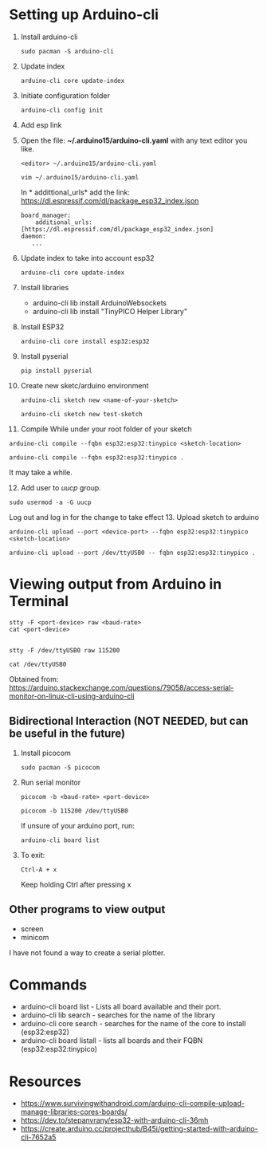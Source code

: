# Setting up Arduino-cli

1. Install arduino-cli
   ```
   sudo pacman -S arduino-cli
   ```
2. Update index
   ```
   arduino-cli core update-index
   ```
3. Initiate configuration folder
   ```
   arduino-cli config init
   ```
   
4. Add esp link
5. 
   Open the file: **~/.arduino15/arduino-cli.yaml** with any text editor you like.
   ```
   <editor> ~/.arduino15/arduino-cli.yaml
   
   vim ~/.arduino15/arduino-cli.yaml
   ```
   
   In * addittional_urls* add the link: https://dl.espressif.com/dl/package_esp32_index.json
   ```
   board_manager:
       additional_urls: [https://dl.espressif.com/dl/package_esp32_index.json]
   daemon:
      ...
   ```
5. Update index to take into account esp32
   ```
   arduino-cli core update-index
   ```
6. Install libraries
   - arduino-cli lib install ArduinoWebsockets
   - arduino-cli lib install "TinyPICO Helper Library"
7. Install ESP32
   ```
   arduino-cli core install esp32:esp32
   ```
8. Install pyserial
   ```
   pip install pyserial
   ```
9. Create new sketc/arduino environment
   ```
   arduino-cli sketch new <name-of-your-sketch>
   
   arduino-cli sketch new test-sketch
   ```
   
10. Compile
   While under your root folder of your sketch
   ```
   arduino-cli compile --fqbn esp32:esp32:tinypico <sketch-location>
   
   arduino-cli compile --fqbn esp32:esp32:tinypico .
   ```
   
   It may take a while.
   
12. Add user to *uucp* group.
   ```
   sudo usermod -a -G uucp
   ```
   
   Log out and log in for the change to take effect
13. Upload sketch to arduino
   ```
   arduino-cli upload --port <device-port> --fqbn esp32:esp32:tinypico <sketch-location>
   
   arduino-cli upload --port /dev/ttyUSB0 -- fqbn esp32:esp32:tinypico .
   ```

# Viewing output from Arduino in Terminal
```
stty -F <port-device> raw <baud-rate>
cat <port-device>


stty -F /dev/ttyUSB0 raw 115200

cat /dev/ttyUSB0
```

Obtained from: https://arduino.stackexchange.com/questions/79058/access-serial-monitor-on-linux-cli-using-arduino-cli

## Bidirectional Interaction (NOT NEEDED, but can be useful in the future)
1. Install picocom
   ```
   sudo pacman -S picocom
   ```
3. Run serial monitor
   ```
   picocom -b <baud-rate> <port-device>
   
   picocom -b 115200 /dev/ttyUSB0
   ```
   
   If unsure of your arduino port, run:
   ```
   arduino-cli board list
   ```
3. To exit:
   ```
   Ctrl-A + x
   ```
   Keep holding Ctrl after pressing x
   
## Other programs to view output
* screen
* minicom

I have not found a way to create a serial plotter.

# Commands
* arduino-cli board list - Lists all board available and their port.
* arduino-cli lib search <lib-name> - searches for the name of the library
* arduino-cli core search <board-name> - searches for the name of the core to install (esp32:esp32)
* arduino-cli board listall - lists all boards and their FQBN (esp32:esp32:tinypico)

# Resources
* https://www.survivingwithandroid.com/arduino-cli-compile-upload-manage-libraries-cores-boards/
* https://dev.to/stepanvrany/esp32-with-arduino-cli-36mh
* https://create.arduino.cc/projecthub/B45i/getting-started-with-arduino-cli-7652a5
